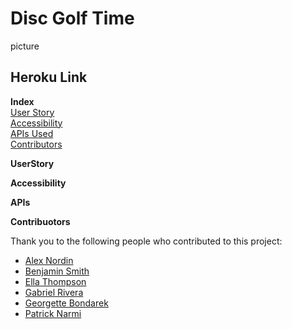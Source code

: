 # Disc Golf Time

picture

## Heroku Link

**Index**<br>
[User Story](#UserStory)<br>
[Accessibility](#Accessibility)<br>
[APIs Used](#APIs)<br>
[Contributors](#Contributors)<br>

**UserStory**<br>

**Accessibility**

**APIs**

**Contribuotors**

Thank you to the following people who contributed to this project: <br>

- [Alex Nordin](https://github.com/apnordin)
- [Benjamin Smith](https://github.com/Bsmi3275)
- [Ella Thompson](https://github.com/ebsizzlin)
- [Gabriel Rivera](https://github.com/ctrlGabe)
- [Georgette Bondarek](https://github.com/georgettebondarek)
- [Patrick Narmi](https://github.com/pdnarmi)
  <br>
